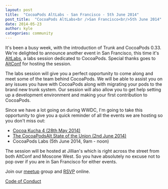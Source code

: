 ```yaml
---
layout: post
title:  "CocoaPods AltLabs - San Francisco - 5th June 2014"
post_title:  "CocoaPods AltLabs<br />San Francisco<br/>5th June 2014"
date: 2014-05-23
author: kyle
categories: community
---
```


It's been a busy week, with the introduction of Trunk and CocoaPods 0.33.
We're delighted to announce another event in San Francisco, this time it's
[AltLabs](http://www.altconf.com/altlabs/), a labs session dedicated to
CocoaPods. Special thanks goes to [AltConf](http://www.altconf.com/) for
hosting the session.

<!-- more -->

The labs session will give you a perfect opportunity to come along and meet
some of the team behind CocoaPods. We will be able to assist you on any issues
you have with CocoaPods along with migrating your pods to the brand new trunk
system. Our session will also allow you to get help setting up a development
environment and making your first contribution to CocoaPods.

Since we have a lot going on during WWDC, I'm going to take this opportunity to
give you a quick reminder of all the events we are hosting so you don't miss out:

- [Cocoa Kucha 4 (28th May 2014)](/Cocoa-Kucha-4/)
- [The CocoaPodsAlt State of the Union (2nd June 2014)](/CocoaPods-WWDC-Party/)
- CocoaPods Labs (5th June 2014, 9am - noon)

The session will be hosted at Jillian's which is right across the street from
both AltConf and Moscone West. So you have absolutely no excuse not to pop
over if you are in San Francisco for either events.

Join our [meetup](http://www.meetup.com/CocoaPods-SF/) group and <a href="http://www.meetup.com/CocoaPods-SF/events/184789102/" data-event="184789102" class="mu-rsvp-btn">RSVP</a> online.

[Code of Conduct](http://cocoapods.org/legal)

<script>!function(d,s,id){var js,fjs=d.getElementsByTagName(s)[0];if(!d.getElementById(id)){js=d.createElement(s); js.id=id;js.async=true;js.src="https://secure.meetup.com/script/21021123101537681383/api/mu.btns.js?id=a74a4o9ar6ca0btqqmtk1k5uv2";fjs.parentNode.insertBefore(js,fjs);}}(document,"script","mu-bootjs");</script>

